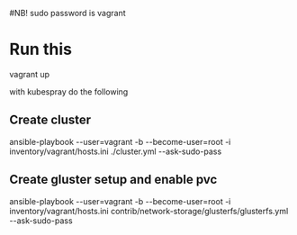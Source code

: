 #NB!
sudo password is vagrant

# Run this
vagrant up

with kubespray do the following

## Create cluster
ansible-playbook --user=vagrant -b --become-user=root -i inventory/vagrant/hosts.ini ./cluster.yml --ask-sudo-pass   


## Create gluster setup and enable pvc
ansible-playbook --user=vagrant -b --become-user=root -i inventory/vagrant/hosts.ini contrib/network-storage/glusterfs/glusterfs.yml --ask-sudo-pass


